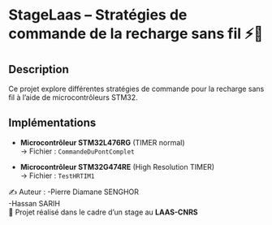 # StageLaas – Stratégies de commande de la recharge sans fil ⚡🔋

## Description
Ce projet explore différentes stratégies de commande pour la recharge sans fil à l’aide de microcontrôleurs STM32.

## Implémentations

- **Microcontrôleur STM32L476RG** (TIMER normal)  
  → Fichier : `CommandeDuPontComplet`

- **Microcontrôleur STM32G474RE** (High Resolution TIMER)  
  → Fichier : `TestHRTIM1`


✍️ Auteur :  -Pierre Diamane SENGHOR<br> 
-Hassan SARIH <br>
📅 Projet réalisé dans le cadre d’un stage au **LAAS-CNRS**
